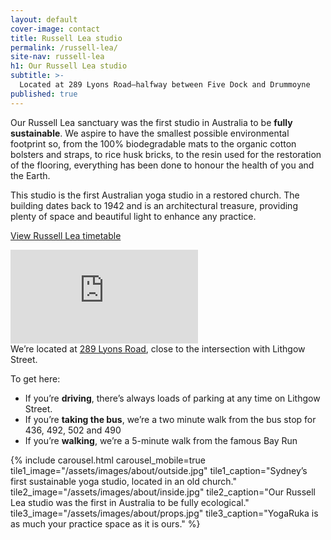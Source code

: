 ```yaml
---
layout: default
cover-image: contact
title: Russell Lea studio
permalink: /russell-lea/
site-nav: russell-lea
h1: Our Russell Lea studio
subtitle: >-
  Located at 289 Lyons Road—halfway between Five Dock and Drummoyne
published: true
---
```


<section>
<div class="row">
<div class="col-md-6">
<div class="Longform Longform--blogpost" markdown="1">
Our Russell Lea sanctuary was the first studio in Australia to be <strong>fully sustainable</strong>. We aspire to have the smallest possible environmental footprint so, from the 100% biodegradable mats to the organic cotton bolsters and straps, to rice husk bricks, to the resin used for the restoration of the flooring, everything has been done to honour the health of you and the Earth.

This studio is the first Australian yoga studio in a restored church. The building dates back to 1942 and is an architectural treasure, providing plenty of space and beautiful light to enhance any practice.

<a class="button button--large" href="/timetable/?location=russell-lea#timetable">View Russell Lea timetable</a>
</div>
</div>
<div class="col-md-6">
<iframe class="map" src="https://www.google.com/maps/embed?pb=!1m14!1m8!1m3!1d6626.288899020545!2d151.141935!3d-33.860168!3m2!1i1024!2i768!4f13.1!3m3!1m2!1s0x6b12aff7b8e25631%3A0x237b26f4ee6dea9a!2sYogaRuka%20Russell%20Lea!5e0!3m2!1sen!2sau!4v1639653189332!5m2!1sen!2sau" frameborder="0" style="border:0" allowfullscreen></iframe>
<div class="Longform Longform--blogpost" markdown="1">
We’re located at <a class="link" href="https://www.google.com/maps/place/YogaRuka/@-33.8601573,151.1397601,17z/data=!3m1!4b1!4m5!3m4!1s0x6b12aff7b8e25631:0x237b26f4ee6dea9a!8m2!3d-33.8601618!4d151.1419488?hl=en-US" target="_blank">289 Lyons Road</a>, close to the intersection with Lithgow Street.

To get here:

- If you’re **driving**, there’s always loads of parking at any time on Lithgow Street.
- If you’re **taking the bus**, we’re a two minute walk from the bus stop for 436, 492, 502 and 490
- If you’re **walking**, we’re a 5-minute walk from the famous Bay Run
</div>
</div>
</div>
</section>

<section id="studio">
  {% include carousel.html carousel_mobile=true tile1_image="/assets/images/about/outside.jpg" tile1_caption="Sydney’s first sustainable yoga studio, located in an old church." tile2_image="/assets/images/about/inside.jpg"  tile2_caption="Our Russell Lea studio was the first in Australia to be fully ecological." tile3_image="/assets/images/about/props.jpg" tile3_caption="YogaRuka is as much your practice space as it is ours." %}
</section>